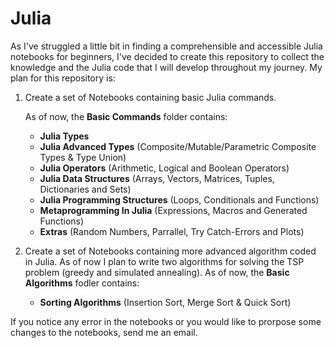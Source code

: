 # Julia
As I've struggled a little bit in finding a comprehensible and accessible Julia notebooks for beginners, I've decided to create this repository to collect the knowledge and the Julia code that I will develop throughout my journey.
My plan for this repository is:
1) Create a set of Notebooks containing basic Julia commands.

   As of now, the **Basic Commands** folder contains: 
   - **Julia Types**
   - **Julia Advanced Types** (Composite/Mutable/Parametric Composite Types & Type Union)
   - **Julia Operators** (Arithmetic, Logical and Boolean Operators)
   - **Julia Data Structures** (Arrays, Vectors, Matrices, Tuples, Dictionaries and Sets)
   - **Julia Programming Structures** (Loops, Conditionals and Functions)
   - **Metaprogramming In Julia** (Expressions, Macros and Generated Functions)
   - **Extras** (Random Numbers, Parrallel, Try Catch-Errors and Plots)
2) Create a set of Notebooks containing more advanced algorithm coded in Julia. As of now I plan to write two algorithms for solving the TSP problem (greedy and simulated annealing).
   As of now, the **Basic Algorithms** fodler contains:
   - **Sorting Algorithms** (Insertion Sort, Merge Sort & Quick Sort)

If you notice any error in the notebooks or you would like to prorpose some changes to the notebooks, send me an email.
